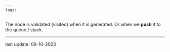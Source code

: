 ```yaml
---
tags:
---
```

The node is validated (visited) when it is generated.
Or when we **push** it to the queue / stack.

---
last update: 09-10-2023
